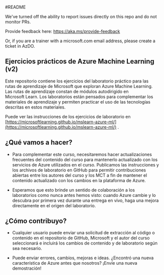 #README

We've turned off the ability to report issues directly on this repo and do not monitor PRs.

Provide feedback here: https://aka.ms/provide-feedback

Or, if you are a trainer with a microsoft.com email address, please create a ticket in AzDO.

## Ejercicios prácticos de Azure Machine Learning (v2)

Este repositorio contiene los ejercicios del laboratorio práctico para las rutas de aprendizaje de Microsoft que exploran Azure Machine Learning. Las rutas de aprendizaje constan de módulos autodirigido en Microsoft Learn. Los laboratorios están pensados para complementar los materiales de aprendizaje y permiten practicar el uso de las tecnologías descritas en estos materiales.

Puede ver las instrucciones de los ejercicios de laboratorio en [https://microsoftlearning.github.io/mslearn-azure-ml/](https://microsoftlearning.github.io/mslearn-azure-ml/) .

## ¿Qué vamos a hacer?

- Para complementar este curso, necesitaremos hacer actualizaciones frecuentes del contenido del curso para mantenerlo actualizado con los servicios de Azure utilizados en el curso.  Publicamos las instrucciones y los archivos de laboratorio en GitHub para permitir contribuciones abiertas entre los autores del curso y los MCT a fin de mantener el contenido actualizado con los cambios en la plataforma de Azure.

- Esperamos que esto brinde un sentido de colaboración a los laboratorios como nunca antes hemos visto: cuando Azure cambie y lo descubra por primera vez durante una entrega en vivo, haga una mejora directamente en el origen del laboratorio. 

## ¿Cómo contribuyo?

- Cualquier usuario puede enviar una solicitud de extracción al código o contenido en el repositorio de GitHub, Microsoft y el autor del curso seleccionará e incluirá los cambios de contenido y de laboratorio según sea necesario.

- Puede enviar errores, cambios, mejoras e ideas.  ¿Encontró una nueva característica de Azure antes que nosotros?  ¡Envíe una nueva demostración!
